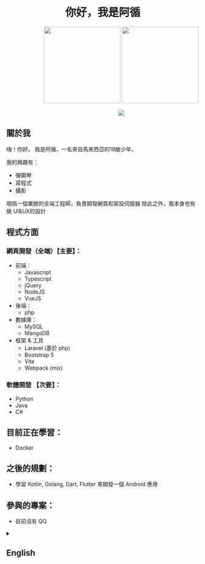 

<h1 align="center">你好，我是阿循</h1>


<p align="center" style="width: 600px">
  <img style="height:200px" src="https://github-readme-stats.vercel.app/api/top-langs/?username=gansoonlee&theme=radical&locale=zh-tw&layout=compact&langs_count=10">
  <img style="height:200px" src="https://github-readme-stats.vercel.app/api?username=gansoonlee&show_icons=true&theme=radical&locale=zh-tw">
</p>

<p align="center" style="width:600px">
  <img style="width: max-width" src="https://github-readme-streak-stats.herokuapp.com/?user=gansoonlee&locale=zh-tw&theme=dark&line_height=2.7px">
</p>

## 關於我

嗨！你好。
我是阿循，一名來自馬來西亞的19嵗少年，

我的興趣有：
  - 彈鋼琴
  - 寫程式
  - 攝影

現爲一個業餘的全端工程師，負責開發網頁和架設伺服器
除此之外，我本身也有做 UI&UX的設計

## 程式方面

### 網頁開發（全端）【主要】：
  - 前端：
    - Javascript
    - Typescript
    - jQuery
    - NodeJS
    - VueJS
  - 後端：
    - php
  - 數據庫：
    - MySQL
    - MangoDB
  - 框架 & 工具
    - Laravel (基於 php)
    - Bootstrap 5
    - Vite
    - Webpack (mix)
   
### 軟體開發 【次要】：
  - Python
  - Java
  - C#

## 目前正在學習：
  - Docker

## 之後的規劃：
  - 學習 Kotlin, Golang, Dart, Flutter 來開發一個 Android 應用

## 參與的專案：
  - 目前沒有 QQ


<details>

<summary><h2>English</h2></summary>

<h1 align="center">Hi, My name is Frank</h1>

<p align="center" style="width: 600px">
  <img style="height:200px" src="https://github-readme-stats.vercel.app/api/top-langs/?username=gansoonlee&theme=radical&locale=en&layout=compact&langs_count=10">
  <img style="height:200px" src="https://github-readme-stats.vercel.app/api?username=gansoonlee&show_icons=true&theme=radical&locale=en&langs_count=10">
</p>

<p align="center" style="width:600px">
  <img style="width: max-width" src="https://github-readme-streak-stats.herokuapp.com/?user=gansoonlee&locale=en&theme=dark&line_height=2.7px">
</p>

## About Me

Hello ~~World~~ ！
I'm Frank, a 19-year-old boy from Malaysia.

My interests include: 
  - Playing Piano
  - Programming
  - Photography
  - 
I'm full-stack engineer, responsible for developing web pages and setting up servers.
In addition, I also do **UI and UX** design myself.

## Programming

### Web Development（Full-Stack）【Main】：
  - Frontend：
    - Javascript
    - Typescript
    - jQuery
    - NodeJS
    - VueJS
  - Backend：
    - php
  - Database (DB)：
    - MySQL
    - MangoDB
  - Frame
    - Laravel (基於 php)
    - Bootstrap 5
    - Vite
    - Webpack (mix)
   
### Software Engineering【Secondary】：
  - Python
  - Java
  - C#

## Currently studying：
  - Docker

## Future Plans：
  - Learn **Kotlin, Golang, Dart, Flutter** to develop an android application

## Participate Projects：
  - N/A
</details>
